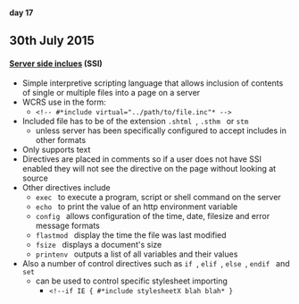 #### day 17
## 30th July 2015

#### [Server side inclues](https://en.wikipedia.org/wiki/Server_Side_Includes) (SSI)
* Simple interpretive scripting language that allows inclusion of contents of single or multiple files into a page on a server
* WCRS use in the form:
  * `<!-- #*include virtual="../path/to/file.inc"* -->`
* Included file has to be of the extension `.shtml `, `.sthm ` or `stm `
  * unless server has been specifically configured to accept includes in other formats
* Only supports text
* Directives are placed in comments so if a user does not have SSI enabled they will not see the directive on the page without looking at source
* Other directives include
  * `exec ` to execute a program, script or shell command on the server
  * `echo ` to print the value of an http environment variable
  * `config ` allows configuration of the time, date, filesize and error message formats
  * `flastmod ` display the time the file was last modified
  * `fsize ` displays a document's size
  * `printenv ` outputs a list of all variables and their values
* Also a number of control directives such as `if `, `elif `, `else `, `endif ` and `set `
  * can be used to control specific stylesheet importing
    * `<!--if IE { #*include stylesheetX blah blah* }`


####
